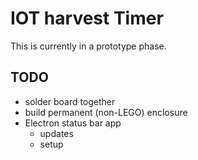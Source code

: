 # IOT harvest Timer

This is currently in a prototype phase.

## TODO
 - solder board together
 - build permanent (non-LEGO) enclosure
 - Electron status bar app
   - updates
   - setup
